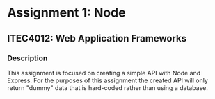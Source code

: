 # Assignment 1: Node
## ITEC4012: Web Application Frameworks

### Description
This assignment is focused on creating a simple API with Node and Express. For the purposes of this assignment the created API will only return "dummy" data that is hard-coded rather than using a database.